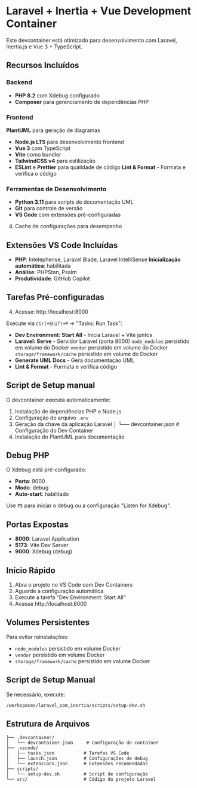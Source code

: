 # Laravel + Inertia + Vue Development Container

Este devcontainer está otimizado para desenvolvimento com Laravel, Inertia.js e Vue 3 + TypeScript.

## Recursos Incluídos

### Backend

-   **PHP 8.2** com Xdebug configurado
-   **Composer** para gerenciamento de dependências PHP

### Frontend

**PlantUML** para geração de diagramas

-   **Node.js LTS** para desenvolvimento frontend
-   **Vue 3** com TypeScript
-   **Vite** como bundler
-   **TailwindCSS v4** para estilização
-   **ESLint** e **Prettier** para qualidade de código
    **Lint & Format** - Formata e verifica o código

### Ferramentas de Desenvolvimento

-   **Python 3.11** para scripts de documentação UML
-   **Git** para controle de versão
-   **VS Code** com extensões pré-configuradas

4. Cache de configurações para desempenho

## Extensões VS Code Incluídas

-   **PHP**: Intelephense, Laravel Blade, Laravel IntelliSense
    **Inicialização automática**: habilitada
-   **Análise**: PHPStan, Psalm
-   **Produtividade**: GitHub Copilot

## Tarefas Pré-configuradas

4. Acesse: http://localhost:8000

Execute via `Ctrl+Shift+P` → "Tasks: Run Task":

-   **Dev Environment: Start All** - Inicia Laravel + Vite juntos
-   **Laravel: Serve** - Servidor Laravel (porta 8000)
    `node_modules` persistido em volume do Docker
    `vendor` persistido em volume do Docker
    `storage/framework/cache` persistido em volume do Docker
-   **Generate UML Docs** - Gera documentação UML
-   **Lint & Format** - Formata e verifica código

## Script de Setup manual

O devcontainer executa automaticamente:

1. Instalação de dependências PHP e Node.js
2. Configuração do arquivo `.env`
3. Geração da chave da aplicação Laravel
   │ └── devcontainer.json # Configuração do Dev Container
4. Instalação do PlantUML para documentação

## Debug PHP

O Xdebug está pré-configurado:

-   **Porta**: 9000
-   **Modo**: debug
-   **Auto-start**: habilitado

Use `F5` para iniciar o debug ou a configuração "Listen for Xdebug".

## Portas Expostas

-   **8000**: Laravel Application
-   **5173**: Vite Dev Server
-   **9000**: Xdebug (debug)

## Início Rápido

1. Abra o projeto no VS Code com Dev Containers
2. Aguarde a configuração automática
3. Execute a tarefa "Dev Environment: Start All"
4. Acesse http://localhost:8000

## Volumes Persistentes

Para evitar reinstalações:

-   `node_modules` persistido em volume Docker
-   `vendor` persistido em volume Docker
-   `storage/framework/cache` persistido em volume Docker

## Script de Setup Manual

Se necessário, execute:

```bash
/workspaces/laravel_com_inertia/scripts/setup-dev.sh
```

## Estrutura de Arquivos

```
├── .devcontainer/
│   └── devcontainer.json     # Configuração do container
├── .vscode/
│   ├── tasks.json           # Tarefas VS Code
│   ├── launch.json          # Configurações de debug
│   └── extensions.json      # Extensões recomendadas
├── scripts/
│   └── setup-dev.sh         # Script de configuração
└── src/                     # Código do projeto Laravel
```
